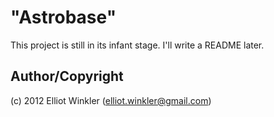 # "Astrobase"

This project is still in its infant stage. I'll write a README later.

## Author/Copyright

(c) 2012 Elliot Winkler (<elliot.winkler@gmail.com>)
